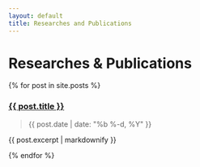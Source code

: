 ```yaml
---
layout: default
title: Researches and Publications
---
```


# Researches & Publications

{% for post in site.posts %}

### <a href="{{ post.url }}">{{ post.title }}</a>

> <time datetime="{{ post.date | date_to_xmlschema }}">
>     {{ post.date | date: "%b %-d, %Y" }}
> </time>

{{ post.excerpt |  markdownify }}

{% endfor %}
